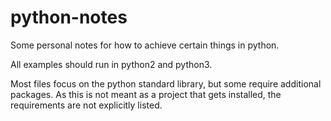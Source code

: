 # python-notes

Some personal notes for how to achieve certain things in python.

All examples should run in python2 and python3.

Most files focus on the python standard library, but some require additional packages. As this is not meant as a project that gets installed, the requirements are not explicitly listed.
